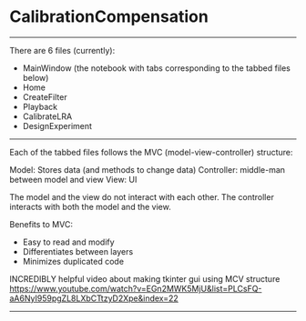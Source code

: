 # CalibrationCompensation
____________________________________________________________________________
There are 6 files (currently):
- MainWindow (the notebook with tabs corresponding to the tabbed files below)
- Home
- CreateFilter
- Playback
- CalibrateLRA
- DesignExperiment

____________________________________________________________________________
Each of the tabbed files follows the MVC (model-view-controller) structure:

Model:       Stores data (and methods to change data)
Controller:  middle-man between model and view
View:        UI

The model and the view do not interact with each other.
The controller interacts with both the model and the view.

Benefits to MVC:
- Easy to read and modify
- Differentiates between layers
- Minimizes duplicated code

INCREDIBLY helpful video about making tkinter gui using MCV structure
https://www.youtube.com/watch?v=EGn2MWK5MjU&list=PLCsFQ-aA6NyI959pgZL8LXbCTtzyD2Xpe&index=22
____________________________________________________________________________

